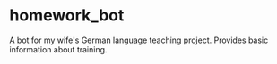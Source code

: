 # homework_bot
A bot for my wife's German language teaching project. Provides basic information about training.
